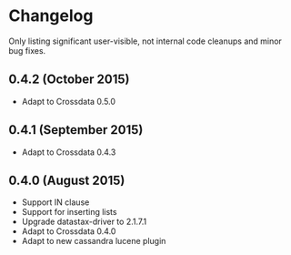 # Changelog

Only listing significant user-visible, not internal code cleanups and minor bug fixes.

## 0.4.2 (October 2015)
- Adapt to Crossdata 0.5.0

## 0.4.1 (September 2015)
- Adapt to Crossdata 0.4.3

## 0.4.0 (August 2015)
- Support IN clause
- Support for inserting lists
- Upgrade datastax-driver to 2.1.7.1
- Adapt to Crossdata 0.4.0
- Adapt to new cassandra lucene plugin

